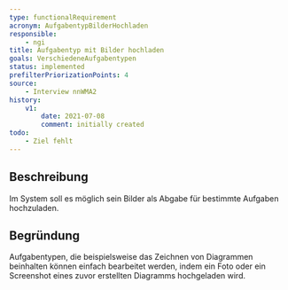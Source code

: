 ```yaml
---
type: functionalRequirement
acronym: AufgabentypBilderHochladen
responsible: 
    - ngi
title: Aufgabentyp mit Bilder hochladen
goals: VerschiedeneAufgabentypen
status: implemented
prefilterPriorizationPoints: 4
source:
    - Interview nnWMA2
history:
    v1:
        date: 2021-07-08
        comment: initially created
todo: 
    - Ziel fehlt
---
```

## Beschreibung
Im System soll es möglich sein Bilder als Abgabe für bestimmte Aufgaben hochzuladen.

## Begründung
Aufgabentypen, die beispielsweise das Zeichnen von Diagrammen beinhalten können einfach bearbeitet werden, indem ein Foto oder ein Screenshot eines zuvor erstellten Diagramms hochgeladen wird.

